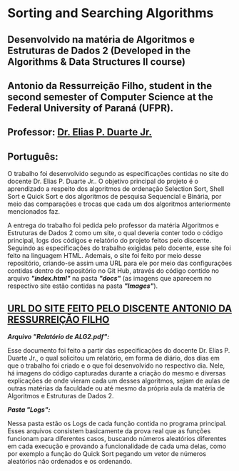 # Sorting and Searching Algorithms
## Desenvolvido na matéria de Algoritmos e Estruturas de Dados 2 (Developed in the Algorithms & Data Structures II course)
## Antonio da Ressurreição Filho, student in the second semester of Computer Science at the Federal University of Paraná (UFPR).
## Professor: [Dr. Elias P. Duarte Jr.](https://www.inf.ufpr.br/elias/)

## Português:

O trabalho foi desenvolvido segundo as especificações contidas no site do docente Dr. Elias P. Duarte Jr.. O objetivo principal do projeto é
o aprendizado a respeito dos algoritmos de ordenação Selection Sort, Shell Sort e Quick Sort e dos algoritmos de pesquisa Sequencial e Binária,
por meio das comparações e trocas que cada um dos algoritmos anteriormente mencionados faz.

A entrega do trabalho foi pedida pelo professor da matéria Algoritmos e Estruturas de Dados 2 como um site, o qual deveria conter todo o código
principal, logs dos códigos e relatório do projeto feitos pelo discente. Seguindo as especificações do trabalho exigidas pelo docente, esse site 
foi feito na linguagem HTML. Ademais, o site foi feito por meio desse repositório, criando-se assim uma URL para ele por meio das configurações 
contidas dentro do repositório no Git Hub, através do código contido no arquivo ***"index.html"*** na pasta ***"docs"*** (as imagens que aparecem
no respectivo site estão contidas na pasta ***"Images"***).

## [URL DO SITE FEITO PELO DISCENTE ANTONIO DA RESSURREIÇÃO FILHO](https://rubiks05.github.io/Sorting-and-Searching-Algorithms/)

***Arquivo "Relatório de ALG2.pdf":***

Esse documento foi feito a partir das especificações do docente Dr. Elias P. Duarte Jr., o qual solicitou um relatório, em forma de diário, dos
dias em que o trabalho foi criado e o que foi desenvolvido no respectivo dia. Nele, há imagens do código capturadas durante a criação do mesmo e
diversas explicações de onde vieram cada um desses algoritmos, sejam de aulas de outras matérias da faculdade ou até mesmo da própria aula da
matéria de Algoritmos e Estruturas de Dados 2.

***Pasta "Logs":***

Nessa pasta estão os Logs de cada função contida no programa principal. Esses arquivos consistem basicamente da prova real que as funções funcionam
para diferentes casos, buscando números aleatórios diferentes em cada execução e provando a funcionalidade de cada uma delas, como por exemplo a função 
do Quick Sort pegando um vetor de números aleatórios não ordenados e os ordenando.



















